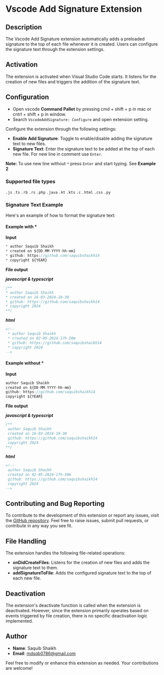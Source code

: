 # Vscode Add Signature Extension

## Description

The Vscode Add Signature extension automatically adds a preloaded signature to the top of each file whenever it is created. Users can configure the signature text through the extension settings.

## Activation

The extension is activated when Visual Studio Code starts. It listens for the creation of new files and triggers the addition of the signature text.

## Configuration

-   Open vscode **Command Pallet** by pressing cmd + shift + p in mac or cntrl + shift + p in window.
-   Search `VscodeAddSignature: Configure` and open extension setting.

Configure the extension through the following settings:

-   **Enable Add Signature**: Toggle to enable/disable adding the signature text to new files.
-   **Signature Text**: Enter the signature text to be added at the top of each new file. For new line in comment use ```Enter```.

**Note:** To use new line without ```*``` press ```Enter``` and start typing. See **Example 2**

### Supported file types
```.js``` ```.ts``` ```.rb``` ```.rs``` ```.php``` ```.java``` ```.kt``` ```.kts``` ```.c``` ```.html``` ```.css``` ```.py```

### Signature Text Example

Here's an example of how to format the signature text:

#### Example with *

**Input**
```javaScript
* author Saquib Shaikh
* created on ${DD-MM-YYYY-hh-mm}
* github: https://github.com/saquibshaikh14
* copyright ${YEAR}
```

**File output**

***javascript & typescript***
```javaScript
/**
* author Saquib Shaikh
* created on 16-03-2024-10-30
* github: https://github.com/saquibshaikh14
* copyright 2024
**/
```
***html***
```html
<!--
 * author Saquib Shaikh
 * created on 02-05-2024-17h-50m
 * github: https://github.com/saquibshaikh14
 * copyright 2024
-->
```

#### Example without \*
**Input**
```javaScript
author Saquib Shaikh
created on ${DD-MM-YYYY-hh-mm}
github: https://github.com/saquibshaikh14
copyright ${YEAR}
```
**File output**

***javascript & typescript***
```javaScript
/**
 author Saquib Shaikh
 created on 16-03-2024-10-30
 github: https://github.com/saquibshaikh14
 copyright 2024
**/
```
***html***
```html
<!--
 author Saquib Shaikh
 created on 02-05-2024-17h-50m
 github: https://github.com/saquibshaikh14
 copyright 2024
-->
```

## Contributing and Bug Reporting

To contribute to the development of this extension or report any issues, visit the [GitHub repository](https://github.com/saquibshaikh14/vscode-add-signature-extensoin.git). Feel free to raise issues, submit pull requests, or contribute in any way you see fit.


## File Handling

The extension handles the following file-related operations:

-   **onDidCreateFiles**: Listens for the creation of new files and adds the signature text to them.
-   **addSignatureToFile**: Adds the configured signature text to the top of each new file.

## Deactivation

The extension's deactivate function is called when the extension is deactivated. However, since the extension primarily operates based on events triggered by file creation, there is no specific deactivation logic implemented.

## Author

-   **Name**: Saquib Shaikh
-   **Email**: mdsqb0786@gmail.com

Feel free to modify or enhance this extension as needed. Your contributions are welcome!
